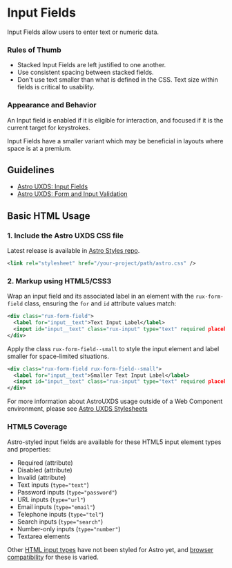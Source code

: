# Input Fields

Input Fields allow users to enter text or numeric data.

### Rules of Thumb

- Stacked Input Fields are left justified to one another.
- Use consistent spacing between stacked fields.
- Don't use text smaller than what is defined in the CSS. Text size within fields is critical to usability.

### Appearance and Behavior

An Input field is enabled if it is eligible for interaction, and focused if it is the current target for keystrokes.

Input Fields have a smaller variant which may be beneficial in layouts where space is at a premium.

## Guidelines

- [Astro UXDS: Input Fields](https://www.astrouxds.com/ui-components/input-field)
- [Astro UXDS: Form and Input Validation](https://www.astrouxds.com/ui-components/validation)

## Basic HTML Usage

### 1. Include the Astro UXDS CSS file

Latest release is available in [Astro Styles repo](https://bitbucket.org/rocketcom/astro-styles/src/master/).

```xml
<link rel="stylesheet" href="/your-project/path/astro.css" />
```

### 2. Markup using HTML5/CSS3

Wrap an input field and its associated label in an element with the `rux-form-field` class, ensuring the `for` and `id` attribute values match:

```xml
<div class="rux-form-field">
  <label for="input__text">Text Input Label</label>
  <input id="input__text" class="rux-input" type="text" required placeholder="Text Input">
</div>
```

Apply the class `rux-form-field--small` to style the input element and label smaller for space-limited situations.

```xml
<div class="rux-form-field rux-form-field--small">
  <label for="input__text">Smaller Text Input Label</label>
  <input id="input__text" class="rux-input" type="text" required placeholder="Text Input">
</div>
```

For more information about AstroUXDS usage outside of a Web Component environment, please see [Astro UXDS Stylesheets](https://bitbucket.org/rocketcom/astro-styles)

### HTML5 Coverage

Astro-styled input fields are available for these HTML5 input element types and properties:

- Required (attribute)
- Disabled (attribute)
- Invalid (attribute)
- Text inputs (`type="text"`)
- Password inputs (`type="password"`)
- URL inputs (`type="url"`)
- Email inputs (`type="email"`)
- Telephone inputs (`type="tel"`)
- Search inputs (`type="search"`)
- Number-only inputs (`type="number"`)
- Textarea elements

Other [HTML input types](https://developer.mozilla.org/en-US/docs/Web/HTML/Element/input) have not been styled for Astro yet, and [browser compatibility](https://developer.mozilla.org/en-US/docs/Web/HTML/Element/input#Browser_compatibility) for these is varied.
